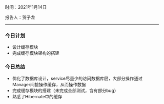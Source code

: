 时间：2021年1月14日

报告人：贺子龙

---

### 今日计划

* 设计缓存模块
* 完成缓存模块架构的搭建

### 今日总结

* 优化了数据库设计，service尽量少的访问数据库层，大部分操作通过Manager间接操作缓存，从而操作数据
* 完成缓存模块的搭建（未完成全部测试，含有部分bug）
* 熟悉了Hibernate中的缓存